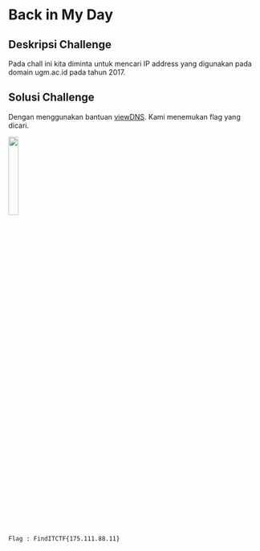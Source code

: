 # Back in My Day

## Deskripsi Challenge

Pada chall ini kita diminta untuk mencari IP address yang digunakan pada domain ugm.ac.id pada tahun 2017.

## Solusi Challenge

<p style="center">Dengan menggunakan bantuan <a href="https://viewdns.info/iphistory/">viewDNS</a>. Kami menemukan flag yang dicari.</p>

<img src="https://github.com/jjchoNC/ctf-writeups/blob/main/ARA%20CTF%202023/OSINT/Backroom/images/IMG20221221153220.jpg" width="20%" height="auto" />


```
Flag : FindITCTF{175.111.88.11}
